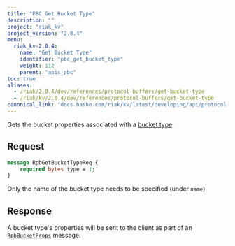 ```yaml
---
title: "PBC Get Bucket Type"
description: ""
project: "riak_kv"
project_version: "2.0.4"
menu:
  riak_kv-2.0.4:
    name: "Get Bucket Type"
    identifier: "pbc_get_bucket_type"
    weight: 112
    parent: "apis_pbc"
toc: true
aliases:
  - /riak/2.0.4/dev/references/protocol-buffers/get-bucket-type
  - /riak/kv/2.0.4/dev/references/protocol-buffers/get-bucket-type
canonical_link: "docs.basho.com/riak/kv/latest/developing/api/protocol-buffers/get-bucket-type"
---
```


Gets the bucket properties associated with a [bucket type](/riak/kv/2.0.4/using/cluster-operations/bucket-types).

## Request

```protobuf
message RpbGetBucketTypeReq {
    required bytes type = 1;
}
```

Only the name of the bucket type needs to be specified (under `name`).

## Response

A bucket type's properties will be sent to the client as part of an
[`RpbBucketProps`](/riak/kv/2.0.4/developing/api/protocol-buffers/get-bucket-props) message.
